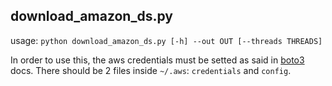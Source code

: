 ## download_amazon_ds.py

usage: `python download_amazon_ds.py [-h] --out OUT [--threads THREADS]`

In order to use this, the aws credentials must be setted as said in 
[boto3](https://boto3.amazonaws.com/v1/documentation/api/latest/guide/quickstart.html#configuration) docs.
There should be 2 files inside `~/.aws`: `credentials` and `config`.